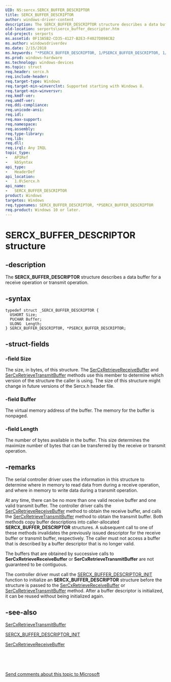 ```yaml
---
UID: NS:sercx.SERCX_BUFFER_DESCRIPTOR
title: SERCX_BUFFER_DESCRIPTOR
author: windows-driver-content
description: The SERCX_BUFFER_DESCRIPTOR structure describes a data buffer for a receive operation or transmit operation.
old-location: serports\sercx_buffer_descriptor.htm
old-project: serports
ms.assetid: 0F13A5B2-CD35-4127-B2E3-F4027D098CB2
ms.author: windowsdriverdev
ms.date: 2/15/2018
ms.keywords: "*PSERCX_BUFFER_DESCRIPTOR, 1/PSERCX_BUFFER_DESCRIPTOR, 1/SERCX_BUFFER_DESCRIPTOR, PSERCX_BUFFER_DESCRIPTOR, PSERCX_BUFFER_DESCRIPTOR structure pointer [Serial Ports], SERCX_BUFFER_DESCRIPTOR, SERCX_BUFFER_DESCRIPTOR structure [Serial Ports], serports.sercx_buffer_descriptor"
ms.prod: windows-hardware
ms.technology: windows-devices
ms.topic: struct
req.header: sercx.h
req.include-header: 
req.target-type: Windows
req.target-min-winverclnt: Supported starting with Windows 8.
req.target-min-winversvr: 
req.kmdf-ver: 
req.umdf-ver: 
req.ddi-compliance: 
req.unicode-ansi: 
req.idl: 
req.max-support: 
req.namespace: 
req.assembly: 
req.type-library: 
req.lib: 
req.dll: 
req.irql: Any IRQL
topic_type:
-	APIRef
-	kbSyntax
api_type:
-	HeaderDef
api_location:
-	1.0\Sercx.h
api_name:
-	SERCX_BUFFER_DESCRIPTOR
product: Windows
targetos: Windows
req.typenames: SERCX_BUFFER_DESCRIPTOR, *PSERCX_BUFFER_DESCRIPTOR
req.product: Windows 10 or later.
---
```


# SERCX_BUFFER_DESCRIPTOR structure


## -description


The <b>SERCX_BUFFER_DESCRIPTOR</b> structure describes a data buffer for a receive operation or transmit operation.


## -syntax


````
typedef struct _SERCX_BUFFER_DESCRIPTOR {
  USHORT Size;
  PUCHAR Buffer;
  ULONG  Length;
} SERCX_BUFFER_DESCRIPTOR, *PSERCX_BUFFER_DESCRIPTOR;
````


## -struct-fields




### -field Size

The size, in bytes, of this structure.  The <a href="..\sercx\nf-sercx-sercxretrievereceivebuffer.md">SerCxRetrieveReceiveBuffer</a> and <a href="..\sercx\nf-sercx-sercxretrievetransmitbuffer.md">SerCxRetrieveTransmitBuffer</a> methods use this member to determine which version of the structure the caller is using. The size of this structure might change in future versions of the Sercx.h header file.


### -field Buffer

The virtual memory address of the buffer. The memory for the buffer is nonpaged.


### -field Length

The number of bytes available in the buffer. This size determines the maximize number of bytes that can be transferred by the receive or transmit operation.


## -remarks



The serial  controller driver uses the information in this structure to determine where in memory to read data from during a receive operation, and where in memory to write data during a transmit operation.

At any time, there can be no more than one valid receive buffer and one valid transmit buffer.  The controller driver calls the <a href="..\sercx\nf-sercx-sercxretrievereceivebuffer.md">SerCxRetrieveReceiveBuffer</a> method to obtain the receive buffer, and calls the <a href="..\sercx\nf-sercx-sercxretrievetransmitbuffer.md">SerCxRetrieveTransmitBuffer</a> method to obtain the transmit buffer.  Both methods copy buffer descriptions into caller-allocated <b>SERCX_BUFFER_DESCRIPTOR</b> structures. A subsequent call to one of these methods invalidates the previously issued descriptor for the receive buffer or transmit buffer, respectively.  The caller must not access a buffer that is described by a buffer descriptor that is no longer valid.

The buffers that are obtained by successive calls to <b>SerCxRetrieveReceiveBuffer</b> or <b>SerCxRetrieveTransmitBuffer</b> are not guaranteed to be contiguous.

The controller driver must call the <a href="..\sercx\nf-sercx-sercx_buffer_descriptor_init.md">SERCX_BUFFER_DESCRIPTOR_INIT</a> function to initialize an <b>SERCX_BUFFER_DESCRIPTOR</b> structure before the structure is passed to the <a href="..\sercx\nf-sercx-sercxretrievereceivebuffer.md">SerCxRetrieveReceiveBuffer</a> or <a href="..\sercx\nf-sercx-sercxretrievetransmitbuffer.md">SerCxRetrieveTransmitBuffer</a> method. After a buffer descriptor is initialized, it can be reused without being initialized again.




## -see-also

<a href="..\sercx\nf-sercx-sercxretrievetransmitbuffer.md">SerCxRetrieveTransmitBuffer</a>



<a href="..\sercx\nf-sercx-sercx_buffer_descriptor_init.md">SERCX_BUFFER_DESCRIPTOR_INIT</a>



<a href="..\sercx\nf-sercx-sercxretrievereceivebuffer.md">SerCxRetrieveReceiveBuffer</a>



 

 

<a href="mailto:wsddocfb@microsoft.com?subject=Documentation%20feedback [serports\serports]:%20SERCX_BUFFER_DESCRIPTOR structure%20 RELEASE:%20(2/15/2018)&amp;body=%0A%0APRIVACY STATEMENT%0A%0AWe use your feedback to improve the documentation. We don't use your email address for any other purpose, and we'll remove your email address from our system after the issue that you're reporting is fixed. While we're working to fix this issue, we might send you an email message to ask for more info. Later, we might also send you an email message to let you know that we've addressed your feedback.%0A%0AFor more info about Microsoft's privacy policy, see http://privacy.microsoft.com/en-us/default.aspx." title="Send comments about this topic to Microsoft">Send comments about this topic to Microsoft</a>

